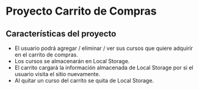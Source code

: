 # Proyecto Carrito de Compras

## Características del proyecto

- El usuario podrá agregar / eliminar / ver sus cursos que quiere adquirir en el carrito de compras.
- Los cursos se almacenarán en Local Storage.
- El carrito cargará la información almacenada de Local Storage por si el usuario visita el sitio nuevamente.
- Al quitar un curso del carrito se quita de Local Storage.